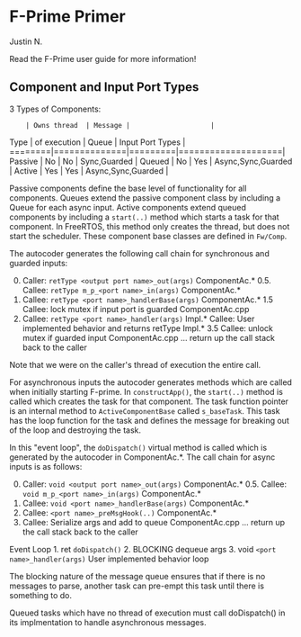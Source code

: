 # F-Prime Primer

Justin N. 

Read the F-Prime user guide for more information!

## Component and Input Port Types

3 Types of Components:

        | Owns thread  | Message |                    |
Type    | of execution | Queue   | Input Port Types   |
========|==============|=========|====================|
Passive |     No       |  No     | Sync,Guarded       |
Queued  |     No       |  Yes    | Async,Sync,Guarded |
Active  |     Yes      |  Yes    | Async,Sync,Guarded |

Passive components define the base level of functionality for all components. Queues extend
the passive component class by including a Queue for each async input. Active components 
extend queued components by including a `start(..)` method which starts a task for that
component. In FreeRTOS, this method only creates the thread, but does not start the
scheduler. These component base classes are defined in `Fw/Comp`.

The autocoder generates the following call chain for synchronous and guarded inputs:

0.   Caller: `retType <output port name>_out(args)`                      ComponentAc.*
0.5. Callee: `retType m_p_<port name>_in(args)`                          ComponentAc.*
1.   Callee: `retType <port name>_handlerBase(args)`                     ComponentAc.*
1.5  Callee:    lock mutex if input port is guarded                      ComponentAc.cpp
2.   Callee: `retType <port name>_handler(args)`                         Impl.*
     Callee: User implemented behavior and returns retType               Impl.*
3.5  Callee:    unlock mutex if guarded input                            ComponentAc.cpp
... return up the call stack back to the caller

Note that we were on the caller's thread of execution the entire call.

For asynchronous inputs the autocoder generates methods which are called when initially
starting F-prime. In `constructApp()`, the `start(..)` method is called which creates the
task for that component. The task function pointer is an internal method to 
`ActiveComponentBase` called `s_baseTask`. This task has the loop function for the task
and defines the message for breaking out of the loop and destroying the task.

In this "event loop", the `doDispatch()` virtual method is called which is generated
by the autocoder in ComponentAc.*. The call chain for async inputs is as follows:

0.   Caller: `void <output port name>_out(args)`                     ComponentAc.*
0.5. Callee: `void m_p_<port name>_in(args)`                         ComponentAc.*
1.   Callee: `void <port name>_handlerBase(args)`                    ComponentAc.*
2.   Callee:    `<port name>_preMsgHook(..)`                         ComponentAc.*
3.   Callee:    Serialize args and add to queue                      ComponentAc.cpp
... return up the call stack back to the caller

Event Loop
    1. ret `doDispatch()`
    2. BLOCKING dequeue args
    3. void `<port name>_handler(args)`
       User implemented behavior
    loop

The blocking nature of the message queue ensures that if there is no messages to
parse, another task can pre-empt this task until there is something to do.

Queued tasks which have no thread of execution must call doDispatch() in its implmentation
to handle asynchronous messages.
